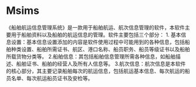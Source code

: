 # Msims
 《船舶航运信息管理系统》是一款用于船舶航运、航次信息管理的软件，本软件主要用于船舶资料以及船舶的航运信息的管理。软件主要包括三个部分：  1. 基本信息设置：基本信息设置添加的内容是软件使用过程中可能用到的各种信息，包括船舶种类设置、船舶所需证书、航区、港口名称、船员职务、船员等级证书以及船舶所载货物分类等。  2.船舶信息：其包括船舶信息管理所需各种信息，如船舶描述、船舶证书、船舶的经营人及所有人信息等。  3.航次信息：航次信息是本软件的核心部分，其主要记录船舶每次的航运信息，包括航运基本信息、每次航运的船员名单、每次航运船员证书及安检等。
